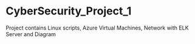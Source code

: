# CyberSecurity_Project_1
Project contains Linux scripts, Azure Virtual Machines, Network with ELK Server and Diagram

